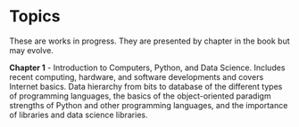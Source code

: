 # Topics

These are works in progress.  They are presented by chapter in the book but may evolve.

**Chapter 1** - Introduction to Computers, Python, and Data Science.  Includes recent computing, hardware, and software developments and covers Internet basics.  Data hierarchy from bits to database
of the different types of programming languages, the basics of the object-oriented paradigm strengths of Python and other programming languages, and the importance of libraries and data science libraries.
